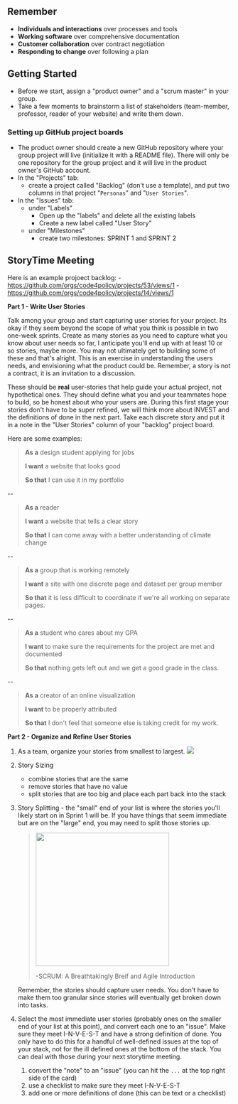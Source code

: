 ## Remember

* **Individuals and interactions** over processes and tools
* **Working software** over comprehensive documentation
* **Customer collaboration** over contract negotiation
* **Responding to change** over following a plan

## Getting Started

- Before we start, assign a "product owner" and a "scrum master" in your group.
- Take a few moments to brainstorm a list of stakeholders (team-member, professor, reader of your website) and write them down.

### Setting up GitHub project boards

- The product owner should create a new GitHub repository where your group project will live (initialize it with a README file). There will only be one repository for the group project and it will live in the product owner's GitHub account.
- In the "Projects" tab: 
	- create a project called "Backlog" (don't use a template), and put two columns in that project "`Personas`" and "`User Stories`".
- In the "Issues" tab:
	- under "Labels" 
		- Open up the "labels" and delete all the existing labels
		- Create a new label called "User Story"
	- under "Milestones"
		- create two milestones: SPRINT 1 and SPRINT 2

## StoryTime Meeting

Here is an example projoect backlog:
	- https://github.com/orgs/code4policy/projects/53/views/1
 	- https://github.com/orgs/code4policy/projects/14/views/1

**Part 1 - Write User Stories**

Talk among your group and start capturing user stories for your project. Its okay if they seem beyond the scope of what you think is possible in two one-week sprints. Create as many stories as you need to capture what you know about user needs so far, I anticipate you'll end up with at least 10 or so stories, maybe more. You may not ultimately get to building some of these and that's alright. This is an exercise in understanding the users needs, and envisioning what the product could be. Remember, a story is not a contract, it is an invitation to a discussion. 

These should be **real** user-stories that help guide your actual project, not hypothetical ones. They should define what you and your teammates hope to build, so be honest about who your users are. During this first stage your stories don't have to be super refined, we will think more about INVEST and the definitions of done in the next part. Take each discrete story and put it in a note in the "User Stories" column of your "backlog" project board. 

Here are some examples:

> **As a** design student applying for jobs
>
> **I want** a website that looks good
>
> **So that** I can use it in my portfolio

-- 
> **As a** reader
>
> **I want** a website that tells a clear story
>
> **So that** I can come away with a better understanding of climate change

--

> **As a** group that is working remotely
>
> **I want** a site with one discrete page and dataset per group member
>
> **So that** it is less difficult to coordinate if we're all working on separate pages.

-- 

> **As a** student who cares about my GPA
>
> **I want** to make sure the requirements for the project are met and documented
>
> **So that** nothing gets left out and we get a good grade in the class.

-- 

> **As a** creator of an online visualization
>
> **I want** to be properly attributed
>
> **So that** I don't feel that someone else is taking credit for my work.


**Part 2 - Organize and Refine User Stories**

1. As a team, organize your stories from smallest to largest.
![](https://www.evernote.com/shard/s150/sh/2cf8871d-cf50-4c26-a1b6-325221d139fd/cf63c0d061cf5c6e/res/508145c1-41dd-4b40-8f29-3e59779e1c5f/skitch.png)

2. Story Sizing
	* combine stories that are the same
	* remove stories that have no value
	* split stories that are too big and place each part back into the stack

3. Story Splitting - the "small" end of your list is where the stories you'll likely start on in Sprint 1 will be. If you have things that seem immediate but are on the "large" end, you may need to split those stories up.
	> <img src="https://www.evernote.com/shard/s150/sh/fce7b784-ea5b-4574-8066-0ef89a17207a/bfcf1c2798192460/res/ce239cf1-534b-46c6-80e5-887c0cf9edf3/skitch.png" height=300px></img>
	> 
	> -SCRUM: A Breathtakingly Breif and Agile Introduction
		
	Remember, the stories should capture user needs. You don't have to make them too granular since stories will eventually get broken down into tasks.

4. Select the most immediate user stories (probably ones on the smaller end of your list at this point), and convert each one to an "issue". Make sure they meet I-N-V-E-S-T and have a strong definition of done. You only have to do this for a handful of well-defined issues at the top of your stack, not for the ill defined ones at the bottom of the stack. You can deal with those during your next storytime meeting. 
	1. convert the "note" to an "issue" (you can hit the `...` at the top right side of the card)
	2. use a checklist to make sure they meet I-N-V-E-S-T
	3. add one or more definitions of done (this can be text or a checklist)
